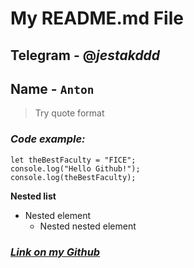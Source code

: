 # My README.md File

## Telegram - @_jestakddd_
## Name - `Anton`

>Try quote format

### ***Code example:***

```
let theBestFaculty = "FICE";
console.log("Hello Github!");
console.log(theBestFaculty);
```

**Nested list**
- Nested element
  - Nested nested element

### [_**Link on my Github**_](https://github.com/JestAK)
